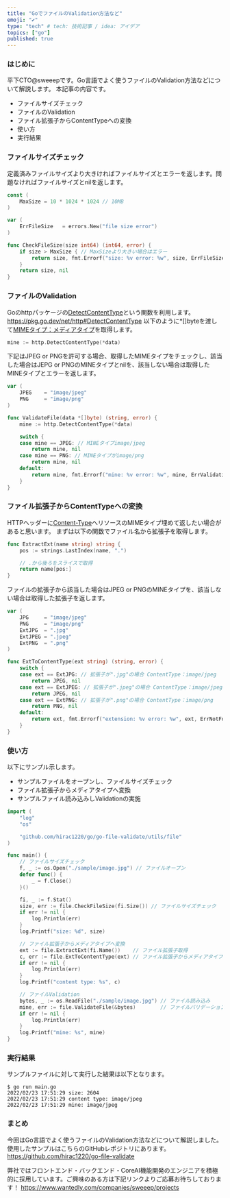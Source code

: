 ```yaml
---
title: "GoでファイルのValidation方法など"
emoji: "✔️"
type: "tech" # tech: 技術記事 / idea: アイデア
topics: ["go"]
published: true
---
```


### はじめに

平下CTO@sweeepです。Go言語でよく使うファイルのValidation方法などについて解説します。
本記事の内容です。
* ファイルサイズチェック
* ファイルのValidation
* ファイル拡張子からContentTypeへの変換
* 使い方
* 実行結果


### ファイルサイズチェック
定義済みファイルサイズより大きければファイルサイズとエラーを返します。問題なければファイルサイズとnilを返します。
```Go:utils/file.go
const (
	MaxSize = 10 * 1024 * 1024 // 10MB
)

var (
	ErrFileSize   = errors.New("file size error")
)

func CheckFileSize(size int64) (int64, error) {
	if size > MaxSize { // MaxSizeより大きい場合はエラー
		return size, fmt.Errorf("size: %v error: %w", size, ErrFileSize)
	}
	return size, nil
}
```

### ファイルのValidation

Goのhttpパッケージの[DetectContentType](https://pkg.go.dev/net/http#DetectContentType)という関数を利用します。
https://pkg.go.dev/net/http#DetectContentType
以下のように*[]byteを渡して[MIMEタイプ：メディアタイプ](https://developer.mozilla.org/ja/docs/Web/HTTP/Basics_of_HTTP/MIME_types)を取得します。

```Go
mine := http.DetectContentType(*data)
```

下記はJPEG or PNGを許可する場合、取得したMIMEタイプをチェックし、該当した場合はJEPG or PNGのMINEタイプとnilを、該当しない場合は取得したMINEタイプとエラーを返します。

```Go:utils/file.go
var (
	JPEG    = "image/jpeg"
	PNG     = "image/png"
)

func ValidateFile(data *[]byte) (string, error) {
	mine := http.DetectContentType(*data)

	switch {
	case mine == JPEG: // MINEタイプimage/jpeg
		return mine, nil
	case mine == PNG: // MINEタイプがimage/png
		return mine, nil
	default:
		return mine, fmt.Errorf("mine: %v error: %w", mine, ErrValidation)
	}
}
```

### ファイル拡張子からContentTypeへの変換

HTTPヘッダーに[Content-Type](https://developer.mozilla.org/ja/docs/Web/HTTP/Headers/Content-Type)へリソースのMIMEタイプ埋めて返したい場合があると思います。
まずは以下の関数でファイル名から拡張子を取得します。

```Go:utils/file.go
func ExtractExt(name string) string {
	pos := strings.LastIndex(name, ".")

	// .から後ろをスライスで取得
	return name[pos:]
}
```

ファイルの拡張子から該当した場合はJPEG or PNGのMINEタイプを、該当しない場合は取得した拡張子を返します。

```Go:utils/file.go
var (
	JPG     = "image/jpeg"
	PNG     = "image/png"
	ExtJPG  = ".jpg"
	ExtJPEG = ".jpeg"
	ExtPNG  = ".png"
)

func ExtToContentType(ext string) (string, error) {
	switch {
	case ext == ExtJPG: // 拡張子が".jpg"の場合 ContentType：image/jpeg
		return JPEG, nil
	case ext == ExtJPEG: // 拡張子が".jpeg"の場合 ContentType：image/jpeg
		return JPEG, nil
	case ext == ExtPNG: // 拡張子が".png"の場合 ContentType：image/png
		return PNG, nil
	default:
		return ext, fmt.Errorf("extension: %v error: %w", ext, ErrNotFound)
	}
}
```

### 使い方
以下にサンプル示します。
* サンプルファイルをオープンし、ファイルサイズチェック
* ファイル拡張子からメディアタイプへ変換
* サンプルファイル読み込みしValidationの実施

```Go:main.go
import (
	"log"
	"os"

	"github.com/hirac1220/go/go-file-validate/utils/file"
)

func main() {
	// ファイルサイズチェック
	f, _ := os.Open("./sample/image.jpg") // ファイルオープン
	defer func() {
		_ = f.Close()
	}()

	fi, _ := f.Stat()
	size, err := file.CheckFileSize(fi.Size()) // ファイルサイズチェック
	if err != nil {
		log.Println(err)
	}
	log.Printf("size: %d", size)

	// ファイル拡張子からメディアタイプへ変換
	ext := file.ExtractExt(fi.Name())    // ファイル拡張子取得
	c, err := file.ExtToContentType(ext) // ファイル拡張子からメディアタイプへ変換
	if err != nil {
		log.Println(err)
	}
	log.Printf("content type: %s", c)

	// ファイルValidation
	bytes, _ := os.ReadFile("./sample/image.jpg") // ファイル読み込み
	mine, err := file.ValidateFile(&bytes)        // ファイルバリデーション
	if err != nil {
		log.Println(err)
	}
	log.Printf("mine: %s", mine)
}
```

### 実行結果
サンプルファイルに対して実行した結果は以下となります。

```
$ go run main.go
2022/02/23 17:51:29 size: 2604
2022/02/23 17:51:29 content type: image/jpeg
2022/02/23 17:51:29 mine: image/jpeg
```



### まとめ
今回はGo言語でよく使うファイルのValidation方法などについて解説しました。使用したサンプルはこちらのGitHubレポジトリにあります。
https://github.com/hirac1220/go-file-validate


弊社ではフロントエンド・バックエンド・CoreAI機能開発のエンジニアを積極的に採用しています。ご興味のある方は下記リンクよりご応募お待ちしております！
https://www.wantedly.com/companies/sweeep/projects
